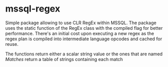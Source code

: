# mssql-regex
Simple package allowing to use CLR RegEx within MSSQL.
The package uses the static function of the RegEx class with the compiled flag for better performance.
There's an initial cost upon executing a new regex as the regex plan is compiled into intermediate language opcodes and cached for reuse.

The functions return either a scalar string value or the ones that are named *Matches* return a table of strings containing each match
